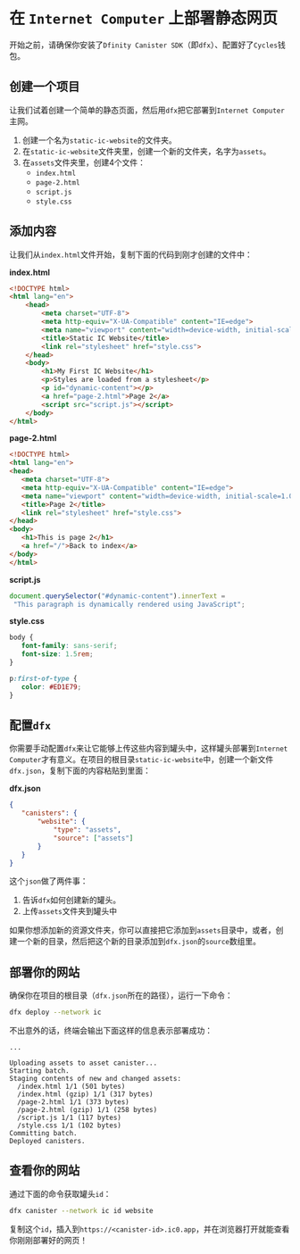 # 在 `Internet Computer` 上部署静态网页

开始之前，请确保你安装了`Dfinity Canister SDK`（即`dfx`）、配置好了`Cycles`钱包。

## 创建一个项目

让我们试着创建一个简单的静态页面，然后用`dfx`把它部署到`Internet Computer`主网。

1. 创建一个名为`static-ic-website`的文件夹。
2. 在`static-ic-website`文件夹里，创建一个新的文件夹，名字为`assets`。
3. 在`assets`文件夹里，创建4个文件：
    - `index.html`
    - `page-2.html`
    - `script.js`
    - `style.css`

## 添加内容

让我们从`index.html`文件开始，复制下面的代码到刚才创建的文件中：

**index.html**

``` html
<!DOCTYPE html>
<html lang="en">
    <head>
        <meta charset="UTF-8">
        <meta http-equiv="X-UA-Compatible" content="IE=edge">
        <meta name="viewport" content="width=device-width, initial-scale=1.0">
        <title>Static IC Website</title>
        <link rel="stylesheet" href="style.css">
    </head>
    <body>
        <h1>My First IC Website</h1>
        <p>Styles are loaded from a stylesheet</p>
        <p id="dynamic-content"></p>
        <a href="page-2.html">Page 2</a>
        <script src="script.js"></script>
    </body>
</html>
```

**page-2.html**

``` html
<!DOCTYPE html>
<html lang="en">
<head>
   <meta charset="UTF-8">
   <meta http-equiv="X-UA-Compatible" content="IE=edge">
   <meta name="viewport" content="width=device-width, initial-scale=1.0">
   <title>Page 2</title>
   <link rel="stylesheet" href="style.css">
</head>
<body>
   <h1>This is page 2</h1>
   <a href="/">Back to index</a>
</body>
</html>
```

**script.js**

``` js
document.querySelector("#dynamic-content").innerText =
 "This paragraph is dynamically rendered using JavaScript";
```

**style.css**

``` css
body {
   font-family: sans-serif;
   font-size: 1.5rem;
}

p:first-of-type {
   color: #ED1E79;
}
```

## 配置`dfx`

你需要手动配置`dfx`来让它能够上传这些内容到罐头中，这样罐头部署到`Internet Computer`才有意义。在项目的根目录`static-ic-website`中，创建一个新文件`dfx.json`，复制下面的内容粘贴到里面：

**dfx.json**

``` json
{
   "canisters": {
       "website": {
           "type": "assets",
           "source": ["assets"]
       }
   }
}
```

这个`json`做了两件事：

1. 告诉`dfx`如何创建新的罐头。
2. 上传`assets`文件夹到罐头中

如果你想添加新的资源文件夹，你可以直接把它添加到`assets`目录中，或者，创建一个新的目录，然后把这个新的目录添加到`dfx.json`的`source`数组里。

## 部署你的网站

确保你在项目的根目录（`dfx.json`所在的路径），运行一下命令：

``` bash
dfx deploy --network ic
```

不出意外的话，终端会输出下面这样的信息表示部署成功：

``` text
...

Uploading assets to asset canister...
Starting batch.
Staging contents of new and changed assets:
  /index.html 1/1 (501 bytes)
  /index.html (gzip) 1/1 (317 bytes)
  /page-2.html 1/1 (373 bytes)
  /page-2.html (gzip) 1/1 (258 bytes)
  /script.js 1/1 (117 bytes)
  /style.css 1/1 (102 bytes)
Committing batch.
Deployed canisters.
```

## 查看你的网站

通过下面的命令获取罐头`id`：

``` bash
dfx canister --network ic id website
```

复制这个`id`，插入到`https://<canister-id>.ic0.app`，并在浏览器打开就能查看你刚刚部署好的网页！